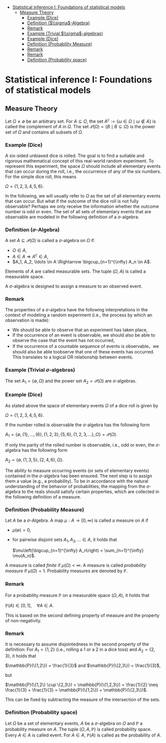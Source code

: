 - [Statistical inference I: Foundations of statistical models](#statistical-inference-i-foundations-of-statistical-models)
  - [Measure Theory](#measure-theory)
    - [Example (Dice)](#example-dice)
    - [Definition ($\\sigma$-Algebra)](#definition-sigma-algebra)
    - [Remark](#remark)
    - [Example (Trivial $\\sigma$-algebras)](#example-trivial-sigma-algebras)
    - [Example (Dice)](#example-dice-1)
    - [Definition (Probability Measure)](#definition-probability-measure)
    - [Remark](#remark-1)
    - [Remark](#remark-2)
    - [Definition (Probability space)](#definition-probability-space)

# Statistical inference I: Foundations of statistical models
## Measure Theory

Let $\Omega \neq \emptyset$ be an arbitrary set. For $A \subseteq \Omega$, the set $A^c := \{\omega \in \Omega \mid \omega \notin A\}$ is called the complement of $A$ in $\Omega$. The set $\mathcal{P}(\Omega) = \{B \mid B \subseteq \Omega\}$ is the power set of $\Omega$ and contains all subsets of $\Omega$.

### Example (Dice)

A six-sided unbiased dice is rolled. The goal is to find a suitable and rigorous mathematical concept of this real-world random experiment. To represent this experiment, the space $\Omega$ should include all elementary events that can occur during the roll, i.e., the occurrence of any of the six numbers. For the simple dice roll, this means

$\Omega = \{1, 2, 3, 4, 5, 6\}$.

In the following, we will usually refer to $\Omega$ as the set of all elementary events that can occur. But what if the outcome of the dice roll is not fully observable? Perhaps we only receive the information whether the outcome number is odd or even. The set of all sets of elementary events that are observable are modeled in the following definition of a $\sigma$-algebra.

### Definition ($\sigma$-Algebra)

A set $A \subseteq \mathcal{P}(\Omega)$ is called a $\sigma$-algebra on $\Omega$ if:

- $\Omega \in A$,
- $A \in A \Rightarrow A^c \in A$,
- $A_1, A_2, \ldots \in A \Rightarrow \bigcup_{n=1}^{\infty} A_n \in A$.

Elements of $A$ are called measurable sets. The tuple $(\Omega, A)$ is called a measurable space.

A $\sigma$-algebra is designed to assign a measure to an observed event.

### Remark

The properties of a $\sigma$-algebra have the following interpretations in the context of modeling a random experiment (i.e., the process by which an observation is made):

- We should be able to observe that an experiment has taken place,
- If the occurrence of an event is observable, we should also be able to observe the case that the event has not occurred,
- If the occurrence of a countable sequence of events is observable，we should also be able toobserve that one of these events has occurred. This translates to a logical OR relationship between events.

### Example (Trivial $\sigma$-algebras)

The set $A_1 = \{\emptyset, \Omega\}$ and the power set $A_2 = \mathcal{P}(\Omega)$ are $\sigma$-algebras.

### Example (Dice)

As stated above the space of elementary events $\Omega$ of a dice roll is given by

$\Omega = \{1, 2, 3, 4, 5, 6\}$.

If the number rolled is observable the $\sigma$-algebra has the following form

$A_1 = \{\emptyset, \{1\}, \ldots, \{6\}, \{1, 2, 3\}, \{5, 6\}, \{1, 2, 3, \ldots\}, \Omega\} = \mathcal{P}(\Omega)$.

If only the parity of the rolled number is observable, i.e., odd or even, the $\sigma$-algebra has the following form

$A_2 = \{\emptyset, \{1, 3, 5\}, \{2, 4, 6\}, \Omega\}$.

The ability to measure occurring events (or sets of elementary events) contained in the $\sigma$-algebra has been ensured. The next step is to assign them a value (e.g., a probability). To be in accordance with the natural understanding of the behavior of probabilities, the mapping from the $\sigma$-algebra to the reals should satisfy certain properties, which are collected in the following definition of a measure.

### Definition (Probability Measure)

Let $A$ be a $\sigma$-Algebra. A map $\mu : A \to [0, \infty)$ is called a measure on $A$ if

- $\mu(\emptyset) = 0$,
- for pairwise disjoint sets $A_1, A_2, \ldots \in A$, it holds that

  $\mu\left(\bigcup_{n=1}^{\infty} A_n\right) = \sum_{n=1}^{\infty} \mu(A_n)$.

A measure is called *finite* if $\mu(\Omega) < \infty$. A measure is called *probability measure* if $\mu(\Omega) = 1$. Probability measures are denoted by $\mathbb{P}$.

### Remark

For a probability measure $\mathbb{P}$ on a measurable space $(\Omega, A)$, it holds that

$\mathbb{P}(A) \in [0, 1], \quad \forall A \in A$.

This is based on the second defining property of measure and the property of non-negativity.

### Remark

It is necessary to assume disjointedness in the second property of the definition: For $A_1 = \{1, 2\}$ (i.e., rolling a 1 or a 2 in a dice toss) and $A_2 = \{2, 3\}$, it holds that

$\mathbb{P}(\{1,2\}) = \frac{1}{3}$ and $\mathbb{P}(\{2,3\}) = \frac{1}{3}$,

but

$\mathbb{P}(\{1,2\} \cup \{2,3\}) = \mathbb{P}(\{1,2,3\}) = \frac{1}{2} \neq \frac{1}{3} + \frac{1}{3} = \mathbb{P}(\{1,2\}) + \mathbb{P}(\{2,3\})$.

This can be fixed by subtracting the measure of the intersection of the sets.

### Definition (Probability space)

Let $\Omega$ be a set of elementary events, $A$ be a $\sigma$-algebra on $\Omega$ and $\mathbb{P}$ a probability measure on $A$. The tuple $(\Omega, A, \mathbb{P})$ is called probability space. Every $A \in A$ is called event. For $A \in A$, $\mathbb{P}(A)$ is called as the probability of $A$.
